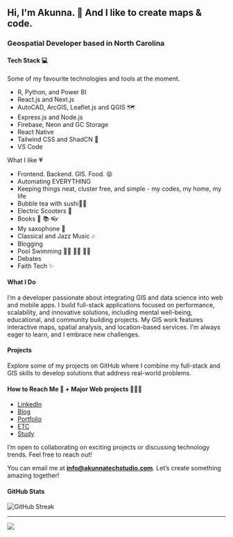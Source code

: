 ## Hi, I'm Akunna. 👋 And I like to create maps & code.

### Geospatial Developer based in North Carolina

#### Tech Stack 💻

Some of my favourite technologies and tools at the moment.

- R, Python, and Power BI
- React.js and Next.js
- AutoCAD, ArcGIS, Leaflet.js and QGIS 🗺️
- Express.js and Node.js
- Firebase, Neon and GC Storage
- React Native
- Tailwind CSS and ShadCN 🎨
- VS Code

What I like 💗

- Frontend. Backend. GIS. Food. 😝
- Automating EVERYTHING
- Keeping things neat, cluster free, and simple - my codes, my home, my life
- Bubble tea with sushi🧋🍣
- Electric Scooters 🛴
- Books 📖 📚 👓
- My saxophone 🎷
- Classical and Jazz Music 🎶
- Blogging
- Pool Swimming 🏊‍♀️ 🏊‍♀️ 🏊‍♀️
- Debates
- Faith Tech ✨


#### What I Do

I’m a developer passionate about integrating GIS and data science into web and mobile apps. I build full-stack applications focused on performance, scalability, and innovative solutions, including mental well-being, educational, and community building projects. My GIS work features interactive maps, spatial analysis, and location-based services. I'm always eager to learn, and I embrace new challenges.

#### Projects

Explore some of my projects on GitHub where I combine my full-stack and GIS skills to develop solutions that address real-world problems.


####  How to Reach Me 💌 + Major Web projects 👩🏾‍💻

- [LinkedIn](https://www.linkedin.com/in/akunna1)
- [Blog](https://akunnawrites.com/)
- [Portfolio](https://akunnatechstudio.com)
- [ETC](https://www.endtimescounterfeit.com/)
- [Study](https://akunna-studies.vercel.app/)

I’m open to collaborating on exciting projects or discussing technology trends. Feel free to reach out!

You can email me at **info@akunnatechstudio.com**. Let’s create something amazing together!


#### GitHub Stats
![GitHub Streak](https://github-readme-streak-stats.herokuapp.com/?user=akunna1&theme=bubblegum&ring=FFB6C1&fire=FF69B4&sideLabels=FF1493&background=FFF5F5)

---


[![](https://visitcount.itsvg.in/api?id=akunna1&icon=0&color=0)](https://visitcount.itsvg.in)
